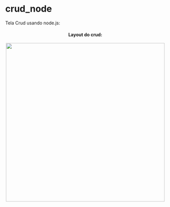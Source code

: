 # crud_node

Tela Crud usando node.js:

<div align="center">
  
  <h4>Layout do crud:</h4>
  <img width="500" src="https://github.com/marisouza31/portifolioAlura/blob/main/README/sistemaweb.png"><br>

</div>

